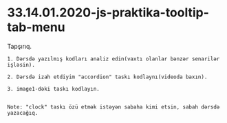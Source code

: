 # 33.14.01.2020-js-praktika-tooltip-tab-menu

  Tapşırıq.
  
    1. Dərsdə yazılmış kodları analiz edin(vaxtı olanlar bənzər senarilər işləsin).
    
    2. Dərsdə izah etdiyim "accordion" taskı kodlaynı(videoda baxın).
    
    3. image1-dəki taskı kodlayın.
    
    
    Note: "clock" taskı özü etmək istəyən sabaha kimi etsin, sabah dərsdə yazacağıq.  
